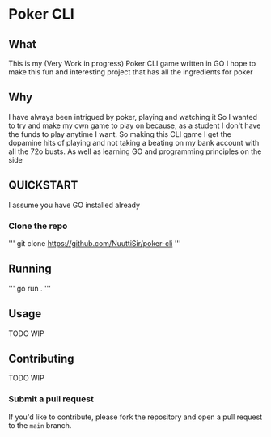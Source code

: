 # Poker CLI

## What

This is my (Very Work in progress) Poker CLI game written in GO
I hope to make this fun and interesting project that has all the ingredients for poker

## Why

I have always been intrigued by poker, playing and watching it
So I wanted to try and make my own game to play on because,
as a student I don't have the funds to play anytime I want.
So making this CLI game I get the dopamine hits of playing and not taking a beating on my bank account
with all the 72o busts.
As well as learning GO and programming principles on the side

## QUICKSTART

I assume you have GO installed already

### Clone the repo

'''
git clone https://github.com/NuuttiSir/poker-cli
'''

## Running

'''
go run .
'''

## Usage

TODO WIP

## Contributing

TODO WIP

### Submit a pull request

If you'd like to contribute, please fork the repository and open a pull request to the `main` branch.

